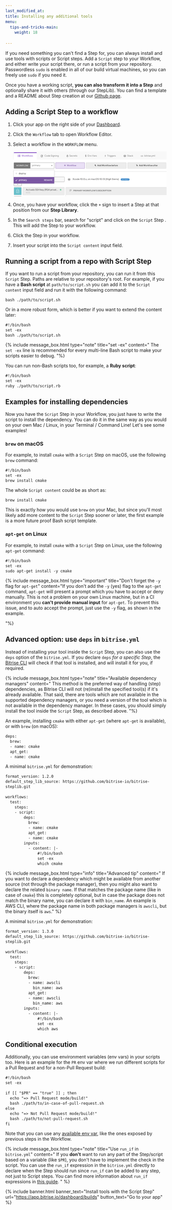 ```yaml
---
last_modified_at: 
title: Installing any additional tools
menu:
  tips-and-tricks-main:
    weight: 18

---
```

If you need something you can't find a Step for, you can always install and use tools with scripts or Script steps. Add a `Script` step to your Workflow, and either write your script there, or run a script from your repository. Passwordless `sudo` is enabled in all of our build virtual machines, so you can freely use `sudo` if you need it.

Once you have a working script, **you can also transform it into a Step** and optionally share it with others (through our StepLib). You can find a template and a README about Step creation at our [Github page](https://github.com/bitrise-core/bitrise-plugins-step/tree/master/create/templates).

## Adding a Script Step to a workflow

1. Click your app on the right side of your [Dashboard](https://app.bitrise.io/dashboard/builds).
2. Click the `Workflow` tab to open Workflow Editor.
3. Select a workflow in the `WORKFLOW` menu.

   ![](/img/workflow-menu.png)
4. Once, you have your workflow, click the `+` sign to insert a Step at that position from our **Step Library**.
5. In the `Search steps` bar, search for "script" and click on the `Script` Step . This will add the Step to your workflow.
6. Click the Step in your workflow.
7. Insert your script into the `Script content`  input field.

## Running a script from a repo with Script Step

If you want to run a script from your repository, you can run it from this `Script` Step. Paths are relative to your repository's root. For example, if you have a **Bash script** at `path/to/script.sh` you can add it to the `Script content` input field and run it with the following command:

    bash ./path/to/script.sh

Or in a more robust form, which is better if you want to extend the content later:

    #!/bin/bash
    set -ex
    bash ./path/to/script.sh

{% include message_box.html type="note" title="set -ex" content=" The `set -ex` line is recommended for every multi-line Bash script to make your scripts easier to debug. "%}

You can run non-Bash scripts too, for example, a **Ruby script**:

    #!/bin/bash
    set -ex
    ruby ./path/to/script.rb

## Examples for installing dependencies

Now you have the `Script` Step in your Workflow, you just have to write the script to install the dependency. You can do it in the same way as you would on your own Mac / Linux, in your Terminal / Command Line! Let's see some examples!

### `brew` on macOS

For example, to install `cmake` with a `Script` Step on macOS, use the following `brew` command:

    #!/bin/bash
    set -ex
    brew install cmake

The whole `Script content` could be as short as:

    brew install cmake

This is exactly how you would use `brew` on your Mac, but since you'll most likely add more content to the `Script` Step sooner or later, the first example is a more future proof Bash script template.

### `apt-get` on Linux

For example, to install `cmake` with a `Script` Step on Linux, use the following `apt-get` command:

    #!/bin/bash
    set -ex
    sudo apt-get install -y cmake

{% include message_box.html type="important" title="Don't forget the `-y` flag for `apt-get`" content="If you don't add the `-y` (yes) flag to the `apt-get` command, `apt-get` will present a prompt which you have to accept or deny manually. This is not a problem on your own Linux machine, but in a CI environment you **can't provide manual input** for `apt-get`. To prevent this issue, and to auto accept the prompt, just use the `-y` flag, as shown in the example.

"%}

## Advanced option: use `deps` in `bitrise.yml`

Instead of installing your tool inside the `Script` Step, you can also use the `deps` option of the `bitrise.yml`. If you declare `deps` _for a specific Step_, the [Bitrise CLI](https://github.com/bitrise-io/bitrise) will check if that tool is installed, and will install it for you, if required.

{% include message_box.html type="note" title="Available dependency managers" content=" This method is the preferred way of handling (step) dependencies, as Bitrise CLI will not (re)install the specified tool(s) if it's already available. That said, there are tools which are not available in the supported dependency managers, or you need a version of the tool which is not available in the dependency manager. In these cases, you should simply install the tool inside the `Script` Step, as described above. "%}

An example, installing `cmake` with either `apt-get` (where `apt-get` is available), or with `brew` (on macOS):

    deps:
      brew:
      - name: cmake
      apt_get:
      - name: cmake

A minimal `bitrise.yml` for demonstration:

    format_version: 1.2.0
    default_step_lib_source: https://github.com/bitrise-io/bitrise-steplib.git
    
    workflows:
      test:
        steps:
        - script:
            deps:
              brew:
              - name: cmake
              apt_get:
              - name: cmake
            inputs:
              - content: |-
                  #!/bin/bash
                  set -ex
                  which cmake

{% include message_box.html type="info" title="Advanced tip" content=" If you want to declare a dependency which might be available from another source (not through the package manager), then you might also want to declare the related `binary name`. If that matches the package name (like in case of `cmake`) this is completely optional, but in case the package does not match the binary name, you can declare it with `bin_name`. An example is AWS CLI, where the package name in both package managers is `awscli`, but the binary itself is `aws`." %}

A minimal `bitrise.yml` for demonstration:

    format_version: 1.3.0
    default_step_lib_source: https://github.com/bitrise-io/bitrise-steplib.git
    
    workflows:
      test:
        steps:
        - script:
            deps:
              brew:
              - name: awscli
                bin_name: aws
              apt_get:
              - name: awscli
                bin_name: aws
            inputs:
              - content: |-
                  #!/bin/bash
                  set -ex
                  which aws

## Conditional execution

Additionally, you can use environment variables (env vars) in your scripts too. Here is an example for the `PR` env var where we run different scripts for a Pull Request and for a non-Pull Request build:

    #!/bin/bash
    set -ex
    
    if [[ "$PR" == "true" ]] ; then
      echo "=> Pull Request mode/build!"
      bash ./path/to/in-case-of-pull-request.sh
    else
      echo "=> Not Pull Request mode/build!"
      bash ./path/to/not-pull-request.sh
    fi

Note that you can use any [available env var](/builds/available-environment-variables/#exposed-by-the-bitrise-cli), like the ones exposed by previous steps in the Workflow.

{% include message_box.html type="note" title="Use `run_if` in `bitrise.yml`" content=" If you **don't** want to run any part of the Step/script based on a variable (like `$PR`), you don't have to implement the check in the script. You can use the `run_if` expression in the `bitrise.yml` directly to declare when the Step should run since `run_if` can be added to any step, not just to Script steps. You can find more information about `run_if` expressions in [this guide](/tips-and-tricks/disable-a-step-by-condition/#run-a-step-only-if-the-build-failed). " %}

{% include banner.html banner_text="Install tools with the Script Step" url="https://app.bitrise.io/dashboard/builds" button_text="Go to your app" %}